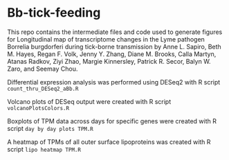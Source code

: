 # Bb-tick-feeding
This repo contains the intermediate files and code used to generate figures for Longitudinal map of transcriptome changes in the Lyme pathogen Borrelia burgdorferi during tick-borne transmission by Anne L. Sapiro, Beth M. Hayes, Regan F. Volk, Jenny Y. Zhang, Diane M. Brooks, Calla Martyn, Atanas Radkov, Ziyi Zhao, Margie Kinnersley, Patrick R. Secor, Balyn W. Zaro, and Seemay Chou.

Differential expression analysis was performed using DESeq2 with R script `count_thru_DESeq2_aBb.R`

Volcano plots of DESeq output were created with R script `volcanoPlotsColors.R`

Boxplots of TPM data across days for specific genes were created with R script `day by day plots TPM.R`

A heatmap of TPMs of all outer surface lipoproteins was created with R script `lipo heatmap TPM.R`
